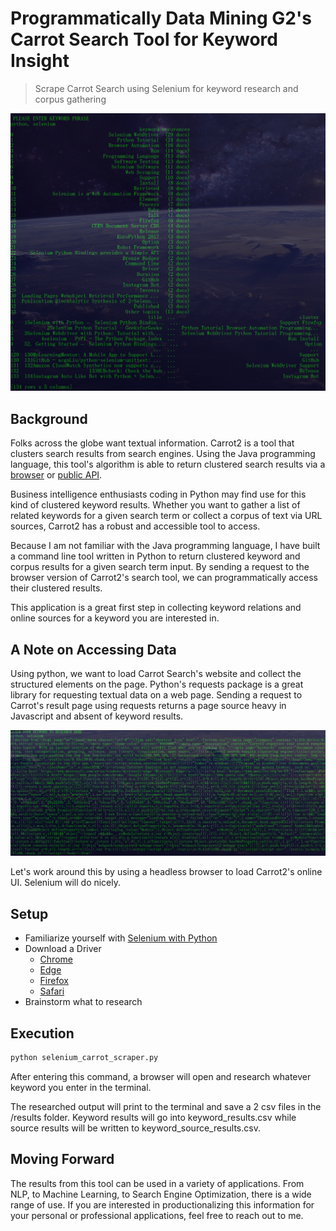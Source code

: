 # Programmatically Data Mining G2's Carrot Search Tool for Keyword Insight
> Scrape Carrot Search using Selenium for keyword research and corpus gathering

![Command Line Results](./images/command_line_results.PNG)

## Background
Folks across the globe want textual information. Carrot2 is a tool that clusters search results from search engines. Using the Java programming language, this tool's algorithm is able to return clustered search results via a [browser](https://search.carrot2.org/#/search/web/carrot2/folders) or [public API](https://get.carrotsearch.com/circles/latest/api/).  

Business intelligence enthusiasts coding in Python may find use for this kind of clustered keyword results. Whether you want to gather a list of related keywords for a given search term or collect a corpus of text via URL sources, Carrot2 has a robust and accessible tool to access.

Because I am not familiar with the Java programming language, I have built a command line tool written in Python to return clustered keyword and corpus results for a given search term input. By sending a request to the browser version of Carrot2's search tool, we can programmatically access their clustered results.

This application is a great first step in collecting keyword relations and online sources for a keyword you are interested in. 

## A Note on Accessing Data
Using python, we want to load Carrot Search's website and collect the structured elements on the page. Python's requests package is a great library for requesting textual data on a web page. Sending a request to Carrot's result page using requests returns a page source heavy in Javascript and absent of keyword results. 

![Command Line Results](./images/requests_attempt.PNG)

Let's work around this by using a headless browser to load Carrot2's online UI. Selenium will do nicely.

## Setup
* Familiarize yourself with [Selenium with Python](https://selenium-python.readthedocs.io/)
* Download a Driver
    * [Chrome](https://sites.google.com/a/chromium.org/chromedriver/downloads)
    * [Edge](https://developer.microsoft.com/en-us/microsoft-edge/tools/webdriver/)
    * [Firefox](https://github.com/mozilla/geckodriver/releases)
    * [Safari](https://webkit.org/blog/6900/webdriver-support-in-safari-10/)
* Brainstorm what to research

## Execution
```sh
python selenium_carrot_scraper.py
```

After entering this command, a browser will open and research whatever keyword you enter in the terminal. 

The researched output will print to the terminal and save a 2 csv files in the /results folder. Keyword results will go into keyword_results.csv while source results will be written to keyword_source_results.csv.  

## Moving Forward
The results from this tool can be used in a variety of applications. From NLP, to Machine Learning, to Search Engine Optimization, there is a wide range of use. If you are interested in productionalizing this information for your personal or professional applications, feel free to reach out to me. 
